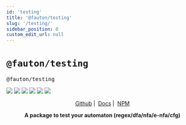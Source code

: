 ```yaml
---
id: 'testing'
title: '@fauton/testing'
slug: '/testing/'
sidebar_position: 0
custom_edit_url: null
---
```


# `@fauton/testing`

<p align="center">
  <pre align>@fauton/testing</pre>
  <img src="https://img.shields.io/bundlephobia/minzip/@fauton/testing?label=minzipped&style=flat&color=%23bb0a1e"/>
  <img src="https://img.shields.io/npm/dw/@fauton/testing?style=flat&color=orange"/>
  <img src="https://img.shields.io/github/issues/devorein/fauton/testing?color=yellow&label=issues"/>
  <img src="https://img.shields.io/npm/v/@fauton/testing?color=%2303C04A"/>
  <img src="https://img.shields.io/codecov/c/github/devorein/fauton?flag=testing&color=blue"/>
  <img src="https://img.shields.io/librariesio/release/npm/@fauton/testing?color=%234B0082"/>
</p>

<p align="center"><a href="https://github.com/Devorein/fauton/tree/main/packages/testing">Github</a>&nbsp;|&nbsp;
  <a href="https://docs.fauton.xyz/docs/testing/">Docs</a>&nbsp;|&nbsp;
  <a href="https://www.npmjs.com/package/@fauton/testing">NPM</a>
</p>

<p align="center"><b>A package to test your automaton (regex/dfa/nfa/e-nfa/cfg)</b></p>
